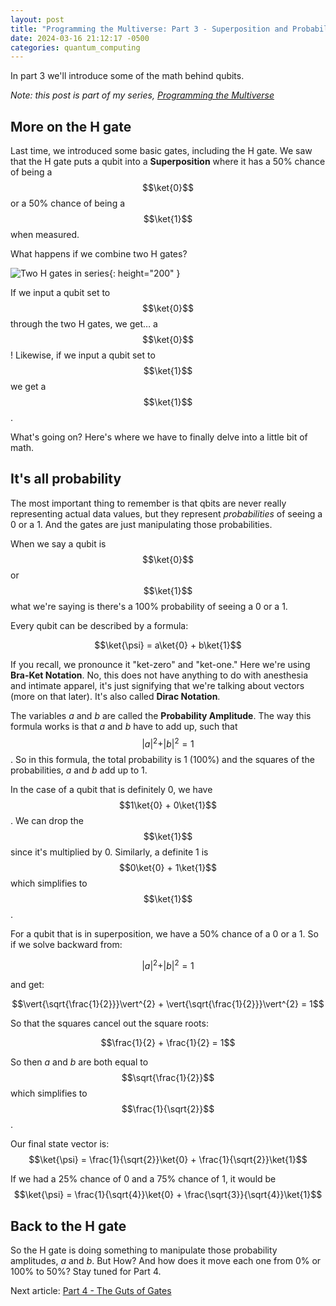 ```yaml
---
layout: post
title: "Programming the Multiverse: Part 3 - Superposition and Probability"
date: 2024-03-16 21:12:17 -0500
categories: quantum_computing
---
```


In part 3 we'll introduce some of the math behind qubits.

_Note: this post is part of my series, [Programming the Multiverse](/programming-the-multiverse-part-1/)_

## More on the H gate

Last time, we introduced some basic gates, including the H gate. We saw that the H gate puts a qubit into a **Superposition** where it has a 50% chance of being a $$\ket{0}$$ or a 50% chance of being a $$\ket{1}$$ when measured.

What happens if we combine two H gates?

![Two H gates in series](../images/multiverse-part-3/double-h.png){: height="200" }

If we input a qubit set to $$\ket{0}$$ through the two H gates, we get&hellip; a $$\ket{0}$$! Likewise, if we input a qubit set to $$\ket{1}$$ we get a $$\ket{1}$$.

What's going on? Here's where we have to finally delve into a little bit of math.

## It's all probability

The most important thing to remember is that qbits are never really representing actual data values, but they represent _probabilities_ of seeing a 0 or a 1. And the gates are just manipulating those probabilities.

When we say a qubit is $$\ket{0}$$ or $$\ket{1}$$ what we're saying is there's a 100% probability of seeing a 0 or a 1.

Every qubit can be described by a formula:

$$\ket{\psi} = a\ket{0} + b\ket{1}$$

If you recall, we pronounce it "ket-zero" and "ket-one." Here we're using **Bra-Ket Notation**. No, this does not have anything to do with anesthesia and intimate apparel, it's just signifying that we're talking about vectors (more on that later). It's also called **Dirac Notation**.

The variables _a_ and _b_ are called the **Probability Amplitude**. The way this formula works is that _a_ and _b_ have to add up, such that $$\vert{a}\vert^{2} + \vert{b}\vert^{2} = 1$$. So in this formula, the total probability is 1 (100%) and the squares of the probabilities, _a_ and _b_ add up to 1.

In the case of a qubit that is definitely 0, we have $$1\ket{0} + 0\ket{1}$$. We can drop the $$\ket{1}$$ since it's multiplied by 0. Similarly, a definite 1 is $$0\ket{0} + 1\ket{1}$$ which simplifies to $$\ket{1}$$.

For a qubit that is in superposition, we have a 50% chance of a 0 or a 1. So if we solve backward from:

$$\vert{a}\vert^{2} + \vert{b}\vert^{2} = 1$$

and get:

$$\vert{\sqrt{\frac{1}{2}}}\vert^{2} + \vert{\sqrt{\frac{1}{2}}}\vert^{2} = 1$$

So that the squares cancel out the square roots:

$$\frac{1}{2} + \frac{1}{2} = 1$$

So then _a_ and _b_ are both equal to $$\sqrt{\frac{1}{2}}$$ which simplifies to $$\frac{1}{\sqrt{2}}$$.

Our final state vector is: $$\ket{\psi} = \frac{1}{\sqrt{2}}\ket{0} + \frac{1}{\sqrt{2}}\ket{1}$$

If we had a 25% chance of 0 and a 75% chance of 1, it would be $$\ket{\psi} = \frac{1}{\sqrt{4}}\ket{0} + \frac{\sqrt{3}}{\sqrt{4}}\ket{1}$$

## Back to the H gate

So the H gate is doing something to manipulate those probability amplitudes, _a_ and _b_. But How? And how does it move each one from 0% or 100% to 50%? Stay tuned for Part 4.

Next article: [Part 4 - The Guts of Gates](/programming-the-multiverse-part-4/)

